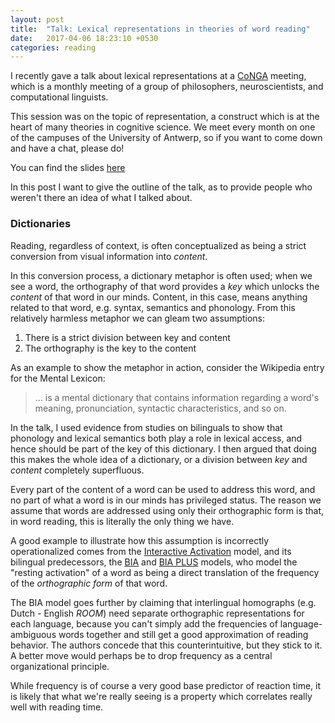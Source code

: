 ```yaml
---
layout: post
title:  "Talk: Lexical representations in theories of word reading"
date:   2017-04-06 18:23:10 +0530
categories: reading
---
```


I recently gave a talk about lexical representations at a  [CoNGA](http://www.neocortex.be) meeting, which is a monthly meeting of a group of philosophers, neuroscientists, and computational linguists.

This session was on the topic of representation, a construct which is at the heart of many theories in cognitive science. We meet every month on one of the campuses of the University of Antwerp, so if you want to come down and have a chat, please do!

You can find the slides [here](/slides/conga_2017.pdf)

In this post I want to give the outline of the talk, as to provide people who weren't there an idea of what I talked about.

### Dictionaries

Reading, regardless of context, is often conceptualized as being a strict conversion from visual information into _content_.  

In this conversion process, a dictionary metaphor is often used;  when we see a word, the orthography of that word provides a _key_ which unlocks the _content_ of that word in our minds. Content, in this case, means anything related to that word, e.g. syntax, semantics and phonology. From this relatively harmless metaphor we can gleam two assumptions:

1. There is a strict division between key and content
2. The orthography is the key to the content

As an example to show the metaphor in action, consider the Wikipedia entry for the Mental Lexicon:

> ... is a mental dictionary that contains information regarding a word's meaning, pronunciation, syntactic characteristics, and so on.

In the talk, I used evidence from studies on bilinguals to show that phonology and lexical semantics both play a role in lexical access, and hence should be part of the key of this dictionary. I then argued that doing this makes the whole idea of a dictionary, or a division between _key_ and _content_ completely superfluous.

Every part of the content of a word can be used to address this word, and no part of what a word is in our minds has privileged status. The reason we assume that words are addressed using only their orthographic form is that, in word reading, this is literally the only thing we have.

A good example to illustrate how this assumption is incorrectly operationalized comes from the [Interactive Activation](http://www.cs.indiana.edu/~port/teach/641/McClellandRumelhart.IAC.model.1981.pdf) model, and its bilingual predecessors, the [BIA](http://www.dx.doi.org/10.1006/jmla.1998.2584) and [BIA PLUS](http://www.dx.doi.org/10.1017/S1366728902003012) models, who model the "resting activation" of a word as being a direct translation of the frequency of the _orthographic form_ of that  word.

The BIA model goes further by claiming that interlingual homographs (e.g. Dutch - English _ROOM_) need separate orthographic representations for each language, because you can't simply add the frequencies of language-ambiguous words together and still get a good approximation of reading behavior. The authors concede that this counterintuitive, but they stick to it. A better move would perhaps be to drop frequency as a central organizational principle.

While frequency is of course a very good base predictor of reaction time, it is likely that what we're really seeing is a property which correlates really well with reading time.
